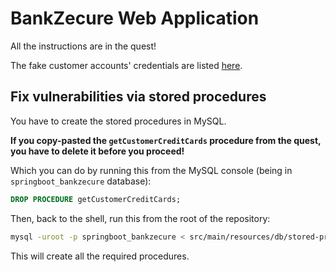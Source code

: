 # BankZecure Web Application

All the instructions are in the quest!

The fake customer accounts' credentials are listed [here](https://github.com/WildCodeSchool/quest-springboot-sql-injection/blob/master/FakeAccountsCredentials.md).

## Fix vulnerabilities via stored procedures

You have to create the stored procedures in MySQL.

**If you copy-pasted the `getCustomerCreditCards` procedure from the quest, you have to delete it before you proceed!**

Which you can do by running this from the MySQL console (being in `springboot_bankzecure` database):

```sql
DROP PROCEDURE getCustomerCreditCards;
```

Then, back to the shell, run this from the root of the repository:

```sh
mysql -uroot -p springboot_bankzecure < src/main/resources/db/stored-procedures.sql
```

This will create all the required procedures.
